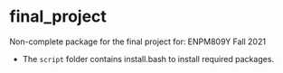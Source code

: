 # final_project
Non-complete package for the final project for: ENPM809Y Fall 2021


- The `script` folder contains install.bash to install required packages.


